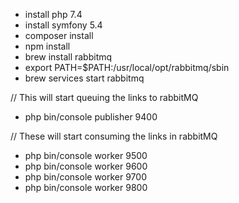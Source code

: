 * install php 7.4 <br />
* install symfony 5.4 <br />
* composer install <br />
* npm install <br />
* brew install rabbitmq <br />
* export PATH=$PATH:/usr/local/opt/rabbitmq/sbin <br />
* brew services start rabbitmq <br />

// This will start queuing the links to rabbitMQ <br />
* php bin/console publisher 9400 <br />

// These will start consuming the links in rabbitMQ <br />
* php bin/console worker 9500 <br />
* php bin/console worker 9600 <br />
* php bin/console worker 9700 <br />
* php bin/console worker 9800 <br />
